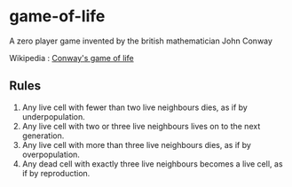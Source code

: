 # game-of-life
A zero player game invented by the british mathematician John Conway

Wikipedia : [Conway's game of life](https://en.wikipedia.org/wiki/Conway%27s_Game_of_Life)

## Rules

 1. Any live cell with fewer than two live neighbours dies, as if by underpopulation.
2. Any live cell with two or three live neighbours lives on to the next generation.
3. Any live cell with more than three live neighbours dies, as if by overpopulation.
4. Any dead cell with exactly three live neighbours becomes a live cell, as if by reproduction.
